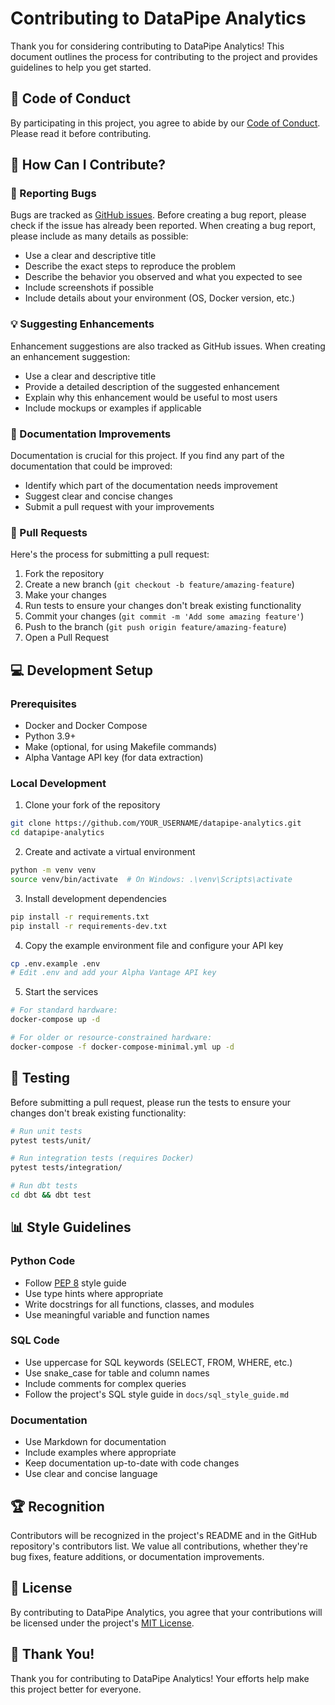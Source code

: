 # Contributing to DataPipe Analytics

Thank you for considering contributing to DataPipe Analytics! This document outlines the process for contributing to the project and provides guidelines to help you get started.

## 🌟 Code of Conduct

By participating in this project, you agree to abide by our [Code of Conduct](CODE_OF_CONDUCT.md). Please read it before contributing.

## 🚀 How Can I Contribute?

### 🐛 Reporting Bugs

Bugs are tracked as [GitHub issues](https://github.com/javid912/datapipe-analytics/issues). Before creating a bug report, please check if the issue has already been reported. When creating a bug report, please include as many details as possible:

- Use a clear and descriptive title
- Describe the exact steps to reproduce the problem
- Describe the behavior you observed and what you expected to see
- Include screenshots if possible
- Include details about your environment (OS, Docker version, etc.)

### 💡 Suggesting Enhancements

Enhancement suggestions are also tracked as GitHub issues. When creating an enhancement suggestion:

- Use a clear and descriptive title
- Provide a detailed description of the suggested enhancement
- Explain why this enhancement would be useful to most users
- Include mockups or examples if applicable

### 📝 Documentation Improvements

Documentation is crucial for this project. If you find any part of the documentation that could be improved:

- Identify which part of the documentation needs improvement
- Suggest clear and concise changes
- Submit a pull request with your improvements

### 🔧 Pull Requests

Here's the process for submitting a pull request:

1. Fork the repository
2. Create a new branch (`git checkout -b feature/amazing-feature`)
3. Make your changes
4. Run tests to ensure your changes don't break existing functionality
5. Commit your changes (`git commit -m 'Add some amazing feature'`)
6. Push to the branch (`git push origin feature/amazing-feature`)
7. Open a Pull Request

## 💻 Development Setup

### Prerequisites

- Docker and Docker Compose
- Python 3.9+
- Make (optional, for using Makefile commands)
- Alpha Vantage API key (for data extraction)

### Local Development

1. Clone your fork of the repository
```bash
git clone https://github.com/YOUR_USERNAME/datapipe-analytics.git
cd datapipe-analytics
```

2. Create and activate a virtual environment
```bash
python -m venv venv
source venv/bin/activate  # On Windows: .\venv\Scripts\activate
```

3. Install development dependencies
```bash
pip install -r requirements.txt
pip install -r requirements-dev.txt
```

4. Copy the example environment file and configure your API key
```bash
cp .env.example .env
# Edit .env and add your Alpha Vantage API key
```

5. Start the services
```bash
# For standard hardware:
docker-compose up -d

# For older or resource-constrained hardware:
docker-compose -f docker-compose-minimal.yml up -d
```

## 🧪 Testing

Before submitting a pull request, please run the tests to ensure your changes don't break existing functionality:

```bash
# Run unit tests
pytest tests/unit/

# Run integration tests (requires Docker)
pytest tests/integration/

# Run dbt tests
cd dbt && dbt test
```

## 📊 Style Guidelines

### Python Code

- Follow [PEP 8](https://www.python.org/dev/peps/pep-0008/) style guide
- Use type hints where appropriate
- Write docstrings for all functions, classes, and modules
- Use meaningful variable and function names

### SQL Code

- Use uppercase for SQL keywords (SELECT, FROM, WHERE, etc.)
- Use snake_case for table and column names
- Include comments for complex queries
- Follow the project's SQL style guide in `docs/sql_style_guide.md`

### Documentation

- Use Markdown for documentation
- Include examples where appropriate
- Keep documentation up-to-date with code changes
- Use clear and concise language

## 🏆 Recognition

Contributors will be recognized in the project's README and in the GitHub repository's contributors list. We value all contributions, whether they're bug fixes, feature additions, or documentation improvements.

## 📝 License

By contributing to DataPipe Analytics, you agree that your contributions will be licensed under the project's [MIT License](LICENSE).

## 🙏 Thank You!

Thank you for contributing to DataPipe Analytics! Your efforts help make this project better for everyone. 